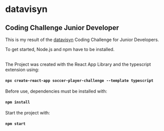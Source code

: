 # datavisyn

## Coding Challenge Junior Developer

This is my result of the [datavisyn](https://datavisyn.io/) Coding Challenge for Junior Developers.

To get started, Node.js and npm have to be installed.
<br><br>

The Project was created with the React App Library and the typescript extension using:

#### `npx create-react-app soccer-player-challenge --template typescript`

Before use, dependencies must be installed with:

#### `npm install`

Start the project with:

#### `npm start`
